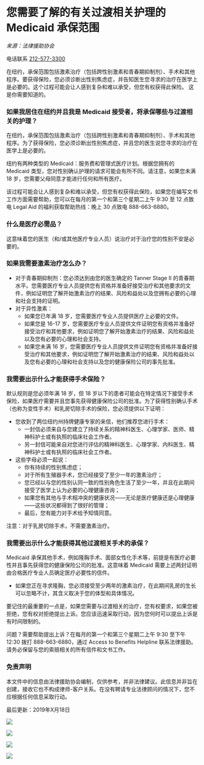# 您需要了解的有关过渡相关护理的 Medicaid 承保范围

*来源：法律援助协会*

电话联系 [212-577-3300](tel:2125773300)

在纽约，承保范围包括激素治疗（包括跨性别激素和青春期抑制剂）、手术和其他程序。要获得保险，您必须诊断出性别焦虑症，并告知医生您寻求的治疗在医学上是必要的。这个过程可能会让人感到复杂和难以承受，但您有权获得此保险。 这是你需要知道的。

### 如果我居住在纽约并且我是 Medicaid 接受者，将承保哪些与过渡相关的护理？

在纽约，承保范围包括激素治疗（包括跨性别激素和青春期抑制剂）、手术和其他程序。为了获得保险，您必须诊断出性别焦虑症，并且您的医生说您寻求的治疗在医学上是必要的。

纽约有两种类型的 Medicaid：服务费和管理式医疗计划。根据您拥有的 Medicaid 类型，您对性别确认护理的请求可能会有所不同。请注意，如果您未满 18 岁，您需要父母同意才能进行任何和所有医疗。

该过程可能会让人感到复杂和难以承受，但您有权获得此保险，如果您在编写文书工作方面需要帮助，您可以在每月的第一个和第三个星期二上午 9:30 至 12 点致电 Legal Aid 的福利获取帮助热线：晚上 30 点致电 888-663-6880。

### 什么是医疗必需品？

这意味着您的医生（和/或其他医疗专业人员）说治疗对于治疗您的性别不安是必要的。

### 如果我需要激素治疗怎么办？

- 对于青春期抑制剂：您必须达到由您的医生确定的 Tanner Stage II 的青春期水平。您需要医疗专业人员提供您有资格并准备好接受治疗和其他要求的文件，例如证明您了解开始激素治疗的结果、风险和益处以及您拥有必要的心理和社会支持的证明。
- 对于异性激素：
    - 如果您已年满 18 岁，您需要医疗专业人员提供医疗上必要的文件。
    - 如果您是 16-17 岁，您需要医疗专业人员提供文件证明您有资格并准备好接受治疗和其他要求，例如证明您了解开始激素治疗的结果、风险和益处以及您有必要的心理和社会支持。
    - 如果您未满 16 岁，您需要医疗专业人员提供文件证明您有资格并准备好接受治疗和其他要求，例如证明您了解开始激素治疗的结果、风险和益处以及您有必要的心理和社会支持以及您的健康保险公司的事先批准。

### 我需要出示什么才能获得手术保险？

默认规则是您必须年满 18 岁，但 18 岁以下的患者可能会在特定情况下接受手术保险，如果医疗需要并且您事先获得健康保险公司的批准。为了获得性别确认手术（也称为变性手术）和乳房切除手术的保险，您必须提供以下证明：

- 您收到了两位纽约州持牌健康专家的来信，他们推荐您进行手术：
    - 一封信必须来自与您建立了持续关系的精神科医生、心理学家、医师、精神科护士或有执照的临床社会工作者。
    - 另一封信可能来自对您进行评估的精神科医生、心理学家、内科医生、精神科护士或有执照的临床社会工作者。
- 这些字母必须一起说：
    - 你有持续的性别焦虑症；
    - 对于所有生殖器手术，您已经接受了至少一年的激素治疗；
    - 您已经以与您的性别认同一致的性别角色生活了至少一年，并且在此期间接受了医学上认为必要的心理健康咨询；
    - 如果您有其他与手术相冲突的健康状况——无论是医疗健康还是心理健康——这些状况都得到了很好的管理；
    - 最后，您有能力对手术给予知情同意。

注意：对于乳房切除手术，不需要激素治疗。

### 我需要出示什么才能获得其他过渡相关手术的承保？

Medicaid 承保其他手术，例如隆胸手术、面部女性化手术等，前提是有医疗必要性并且事先获得您的健康保险公司的批准。这意味着 Medicaid 需要上述两封证明由合格医疗专业人员确定医疗必要性的信件。

- 如果您正在寻求隆胸，您必须接受至少两年的激素治疗，在此期间乳房的生长可以忽略不计，其含义取决于您的体型和具体情况。

要记住的最重要的一点是，如果您需要与过渡相关的治疗，您有权要求，如果您被拒绝，您有权对拒绝提出上诉。您应该迅速采取行动，因为您何时可以提出上诉是有时间限制的。

问题？需要帮助提出上诉？在每月的第一个和第三个星期二上午 9:30 至下午 12:30 拨打 888-663-6880，通过 Access to Benefits Helpline 联系法律援助。请务必保留与您的索赔相关的所有信件和文书工作。

### 免责声明

本文件中的信息由法律援助协会编制，仅供参考，并非法律建议。此信息并非旨在创建，接收它也不构成律师-客户关系。在没有聘请专业法律顾问的情况下，您不应根据任何信息采取行动。

最后更新：2019年X月18日

![](https://www.facebook.com/tr?id=5547521135307912&ev=PageView&noscript=1)

![](https://www.facebook.com/tr?id=766140882289162&ev=PageView&noscript=1)

![](https://t.co/i/adsct?bci=3&dv=UTC%26en-US%2Cen%26Google%20Inc.%26Linux%20x86_64%26255%26800%26600%264%2624%26800%26600%260%26na&eci=2&event_id=9944152a-6c3f-43ab-a64c-39819f64022c&events=%5B%5B%22pageview%22%2C%7B%7D%5D%5D&integration=advertiser&p_id=Twitter&p_user_id=0&pl_id=888a6513-04bf-43df-95d3-2a7fa2954796&tw_document_href=https%3A%2F%2Flegalaidnyc.org%2Fzh-CN%2F%25E5%25BE%2597%25E5%2588%25B0%25E5%25B8%25AE%25E5%258A%25A9%2F%25E6%2594%25BF%25E5%25BA%259C%25E7%25A6%258F%25E5%2588%25A9%2F%25E6%2582%25A8%25E9%259C%2580%25E8%25A6%2581%25E4%25BA%2586%25E8%25A7%25A3%25E7%259A%2584%25E6%259C%2589%25E5%2585%25B3-Medicaid-%25E6%2589%25BF%25E4%25BF%259D%25E8%258C%2583%25E5%259B%25B4%25E8%25BF%2587%25E6%25B8%25A1%25E7%259B%25B8%25E5%2585%25B3%25E6%258A%25A4%25E7%2590%2586%25E7%259A%2584%25E4%25BF%25A1%25E6%2581%25AF%2F&tw_iframe_status=0&tw_order_quantity=0&tw_sale_amount=0&txn_id=o91yw&type=javascript&version=2.3.31)

![](https://analytics.twitter.com/i/adsct?bci=3&dv=UTC%26en-US%2Cen%26Google%20Inc.%26Linux%20x86_64%26255%26800%26600%264%2624%26800%26600%260%26na&eci=2&event_id=9944152a-6c3f-43ab-a64c-39819f64022c&events=%5B%5B%22pageview%22%2C%7B%7D%5D%5D&integration=advertiser&p_id=Twitter&p_user_id=0&pl_id=888a6513-04bf-43df-95d3-2a7fa2954796&tw_document_href=https%3A%2F%2Flegalaidnyc.org%2Fzh-CN%2F%25E5%25BE%2597%25E5%2588%25B0%25E5%25B8%25AE%25E5%258A%25A9%2F%25E6%2594%25BF%25E5%25BA%259C%25E7%25A6%258F%25E5%2588%25A9%2F%25E6%2582%25A8%25E9%259C%2580%25E8%25A6%2581%25E4%25BA%2586%25E8%25A7%25A3%25E7%259A%2584%25E6%259C%2589%25E5%2585%25B3-Medicaid-%25E6%2589%25BF%25E4%25BF%259D%25E8%258C%2583%25E5%259B%25B4%25E8%25BF%2587%25E6%25B8%25A1%25E7%259B%25B8%25E5%2585%25B3%25E6%258A%25A4%25E7%2590%2586%25E7%259A%2584%25E4%25BF%25A1%25E6%2581%25AF%2F&tw_iframe_status=0&tw_order_quantity=0&tw_sale_amount=0&txn_id=o91yw&type=javascript&version=2.3.31)